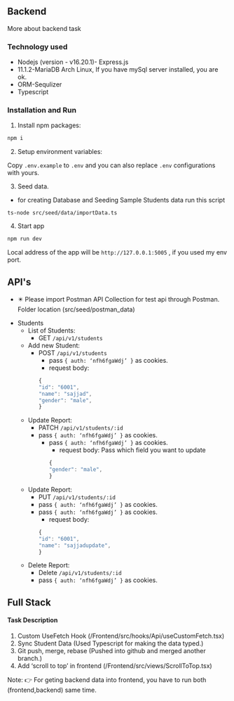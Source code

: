 ## Backend

More about backend task

### Technology used

- Nodejs (version - v16.20.1)- Express.js
- 11.1.2-MariaDB Arch Linux, If you have mySql server installed, you are ok.
- ORM-Sequlizer
- Typescript

### Installation and Run

1.  Install npm packages:

```bash
npm i
```

2. Setup environment variables:

Copy `.env.example` to `.env` and you can also replace `.env` configurations with yours.

3. Seed data.

- for creating Database and Seeding Sample Students data run this script

```
ts-node src/seed/data/importData.ts
```

4. Start app

```bash
npm run dev
```

Local address of the app will be `http://127.0.0.1:5005` , if you used my env port.

## API's

- ✴️ Please import Postman API Collection for test api through Postman. <br>
  Folder location (src/seed/postman_data)

* Students
  - List of Students:
    - GET `/api/v1/students`
  - Add new Student:
    - POST `/api/v1/students`
      - pass `{ auth: ‘nfh6fgaWdj’ }` as cookies.
      - request body:
      ```js
      {
      "id": "6001",
      "name": "sajjad",
      "gender": "male",
      }
      ```
  - Update Report:
    - PATCH `/api/v1/students/:id`
    - pass `{ auth: ‘nfh6fgaWdj’ }` as cookies.
      - pass `{ auth: ‘nfh6fgaWdj’ }` as cookies.
        - request body: Pass which field you want to update
        ```js
        {
        "gender": "male",
        }
        ```
  - Update Report:
    - PUT `/api/v1/students/:id`
    - pass `{ auth: ‘nfh6fgaWdj’ }` as cookies.
    - pass `{ auth: ‘nfh6fgaWdj’ }` as cookies.
      - request body:
      ```js
      {
      "id": "6001",
      "name": "sajjadupdate",
      }
      ```
  - Delete Report:
    - Delete `/api/v1/students/:id`
    - pass `{ auth: ‘nfh6fgaWdj’ }` as cookies.

## Full Stack

#### Task Description
1. Custom UseFetch Hook (/Frontend/src/hooks/Api/useCustomFetch.tsx)
2. Sync Student Data (Used Typescript for making the data typed.)
3. Git push, merge, rebase (Pushed into github and merged another branch.)
4. Add ‘scroll to top’ in frontend (/Frontend/src/views/ScrollToTop.tsx)

Note: 👉 For geting backend data into frontend, you have to run both (frontend,backend) same time.
